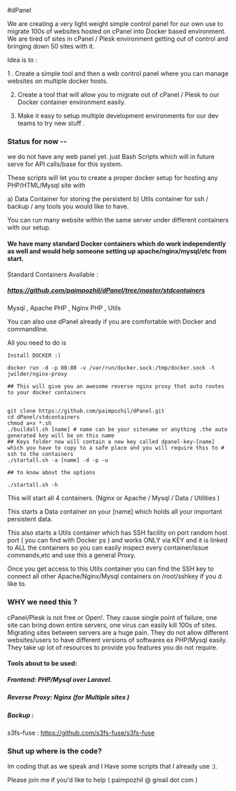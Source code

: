 #dPanel 

We are creating  a very light weight simple control panel for our own use to migrate 100s of websites hosted on cPanel into Docker based environment. We are tired of sites in cPanel / Plesk environment getting out of control and bringing down 50 sites with it.

Idea is to :

1 . Create a simple tool and then a web control panel where you can manage websites on multiple docker hosts.

2.  Create a tool that will allow you to migrate out of cPanel / Plesk to our Docker container environment easily.

3.  Make it easy to setup multiple development environments for our dev teams to try new stuff .

### Status for now -- 

we do not have any web panel yet. just Bash Scripts which will in future serve for API calls/base for this system.

These scripts will let you to create a proper docker setup for hosting any PHP/HTML/Mysql site with 

a) Data Container for storing the persistent 
b) Utils container for ssh / backup / any tools you would like to have. 

You can run many website within the same server under different containers with our setup.

#### We have many standard Docker containers which do work independently as well and would help someone setting up apache/nginx/mysql/etc from start.

Standard Containers Available : 
##### https://github.com/paimpozhil/dPanel/tree/master/stdcontainers
Mysql , Apache PHP , Nginx PHP , Utils


You can also use dPanel already if you are comfortable with Docker and commandline.

All you need to do is 

```
Install DOCKER :)

docker run -d -p 80:80 -v /var/run/docker.sock:/tmp/docker.sock -t jwilder/nginx-proxy

## This will give you an awesome reverse nginx proxy that auto routes to your docker containers 


git clone https://github.com/paimpozhil/dPanel.git 
cd dPanel/stdcontainers
chmod a+x *.sh
./buildall.sh [name] # name can be your sitename or anything .the auto generated key will be on this name
## Keys folder now will contain a new key called dpanel-key-[name] which you have to copy to a safe place and you will require this to # ssh to the containers
./startall.sh -a [name] -d -p -u

## to know about the options

./startall.sh -h

```

This will start all 4 containers. (Nginx or Apache / Mysql / Data / Utilities )

This starts a Data container on your [name] which holds all your important persistent data.

This also starts a Utils container which has SSH facility on port random host port ( you can find with Docker ps ) and works ONLY via KEY and it is linked to ALL the containers so you can easily inspect every container/issue commands,etc and use this a general Proxy.


Once you get access to this Utils container you can find the SSH key to connect all other Apache/Nginx/Mysql containers on /root/sshkey if you d like to.



### WHY we need this ?

cPanel/Plesk is not free or Open!.
They cause single point of failure, one site can bring down entire servers, one virus can easily kill 100s of sites.  
Migrating sites between servers are a huge pain.
They do not allow different websites/users to have different versions of softwares ex PHP/Mysql easily.
They take up lot of resources to provide you features you do not require.


#### Tools about to be used:

##### Frontend: PHP/Mysql over Laravel.

##### Reverse Proxy: Nginx (for Multiple sites )

##### Backup :
s3fs-fuse :  https://github.com/s3fs-fuse/s3fs-fuse


### Shut up where is the code?

Im coding that as we speak and I Have some scripts that I already use :).

Please join me if you'd like to help ( paimpozhil @ gmail dot com )
